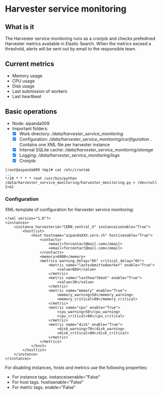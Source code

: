 # Harvester service monitoring

## What is it
The Harvester service monitoring runs as a cronjob and checks prefedined Harvester metrics available in Elastic Search. When the metrics exceed a threshold, alerts will be sent out by email to the responsible team.

## Current metrics
- Memory usage
- CPU usage
- Disk usage
- Last submission of workers
- Last heartbeat

## Basic operations
- Node: aipanda009
- Important folders:
  - [x] Work directory: */data/harvester_service_monitoring*
  - [x] Configuration: */data/harvester_service_monitoring/configuration* . Contains one XML file per harvester instance
  - [x] Internal SQLite cache: */data/harvester_service_monitoring/storage*
  - [x] Logging: */data/harvester_service_monitoring/logs*
  - [x] Cronjob: 
```
[root@aipanda009 tmp]# cat /etc/crontab
...
*/10 * * * * root /usr/bin/python /data/harvester_service_monitoring/harvester_monitoring.py > /dev/null 2>&1
```
### Configuration
XML-template of configuration for Harvester service monitoring:
```
<?xml version="1.0"?>
<instances>
    <instance harvesterid="CERN_central_X" instanceisenable="True">
        <hostlist>
            <host hostname="aipandaXXX.cern.ch" hostisenable="True">
                <contacts>
                    <email>forcontact@mail.com</email>
                    <email>forcontact@mail.com</email>
                </contacts>
                <memory>6000</memory>
                <metrics warning_delay="6h" critical_delay="6h">
                    <metric name="lastsubmittedworker" enable="True">
                        <value>60d</value>
                    </metric>
                    <metric name="lastheartbeat" enable="True">
                        <value>30</value>
                    </metric>
                    <metric name="memory" enable="True">
                        <memory_warning>50</memory_warning>
                        <memory_critical>80</memory_critical>
                    </metric>
                    <metric name="cpu" enable="True">
                        <cpu_warning>50</cpu_warning>
                        <cpu_critical>80</cpu_critical>
                    </metric>
                    <metric name="disk" enable="True">
                        <disk_warning>70</disk_warning>
                        <disk_critical>80</disk_critical>
                    </metric>
                </metrics>
            </host>
        </hostlist>
    </instance>
</instances>
```
For disabling instances, hosts and metrics use the following properties:
- For instance tags. instanceisenable="False"
- For host tags. hostisenable="False"
- For metric tags. enable="False"

